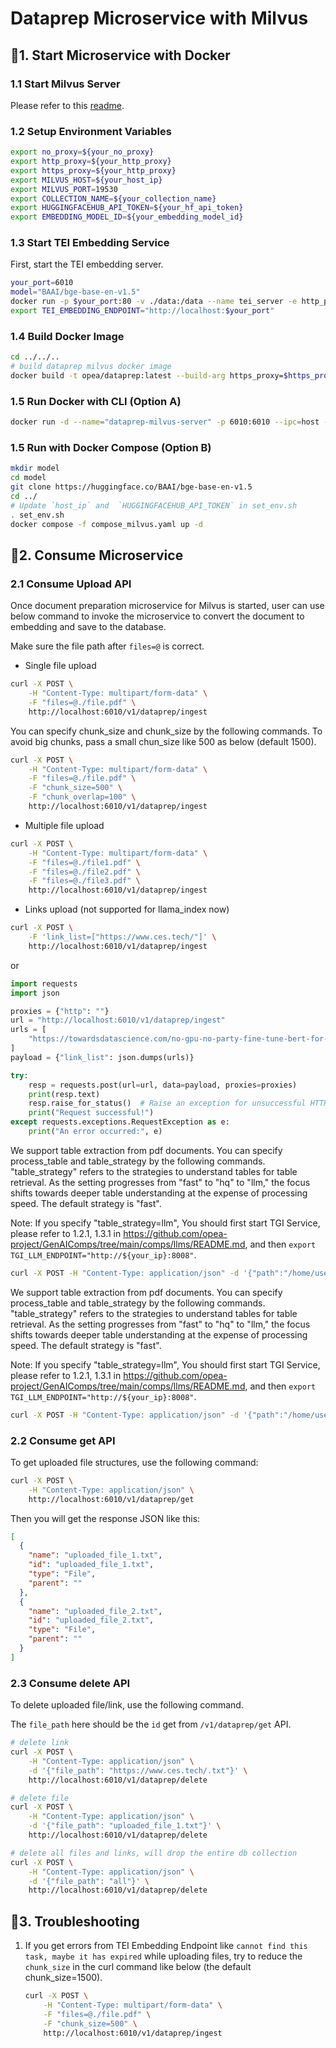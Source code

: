 # Dataprep Microservice with Milvus

## 🚀1. Start Microservice with Docker

### 1.1 Start Milvus Server

Please refer to this [readme](../../third_parties/milvus/src/README.md).

### 1.2 Setup Environment Variables

```bash
export no_proxy=${your_no_proxy}
export http_proxy=${your_http_proxy}
export https_proxy=${your_http_proxy}
export MILVUS_HOST=${your_host_ip}
export MILVUS_PORT=19530
export COLLECTION_NAME=${your_collection_name}
export HUGGINGFACEHUB_API_TOKEN=${your_hf_api_token}
export EMBEDDING_MODEL_ID=${your_embedding_model_id}
```
### 1.3 Start TEI Embedding Service

First, start the TEI embedding server.

```bash
your_port=6010
model="BAAI/bge-base-en-v1.5"
docker run -p $your_port:80 -v ./data:/data --name tei_server -e http_proxy=$http_proxy -e https_proxy=$https_proxy --pull always ghcr.io/huggingface/text-embeddings-inference:cpu-1.5 --model-id $model
export TEI_EMBEDDING_ENDPOINT="http://localhost:$your_port"
```

### 1.4 Build Docker Image

```bash
cd ../../..
# build dataprep milvus docker image
docker build -t opea/dataprep:latest --build-arg https_proxy=$https_proxy --build-arg http_proxy=$http_proxy --build-arg no_proxy=$no_proxy -f comps/dataprep/src/Dockerfile .
```

### 1.5 Run Docker with CLI (Option A)

```bash
docker run -d --name="dataprep-milvus-server" -p 6010:6010 --ipc=host -e http_proxy=$http_proxy -e https_proxy=$https_proxy -e no_proxy=$no_proxy -e TEI_EMBEDDING_ENDPOINT=${TEI_EMBEDDING_ENDPOINT} -e MILVUS_HOST=${MILVUS_HOST} -e HUGGINGFACEHUB_API_TOKEN=${HUGGINGFACEHUB_API_TOKEN} -e DATAPREP_COMPONENT_NAME="OPEA_DATAPREP_MILVUS" opea/dataprep:latest
```

### 1.5 Run with Docker Compose (Option B)

```bash
mkdir model
cd model
git clone https://huggingface.co/BAAI/bge-base-en-v1.5
cd ../
# Update `host_ip` and  `HUGGINGFACEHUB_API_TOKEN` in set_env.sh
. set_env.sh
docker compose -f compose_milvus.yaml up -d
```

## 🚀2. Consume Microservice

### 2.1 Consume Upload API

Once document preparation microservice for Milvus is started, user can use below command to invoke the microservice to convert the document to embedding and save to the database.

Make sure the file path after `files=@` is correct.

- Single file upload

```bash
curl -X POST \
    -H "Content-Type: multipart/form-data" \
    -F "files=@./file.pdf" \
    http://localhost:6010/v1/dataprep/ingest
```

You can specify chunk_size and chunk_size by the following commands. To avoid big chunks, pass a small chun_size like 500 as below (default 1500).

```bash
curl -X POST \
    -H "Content-Type: multipart/form-data" \
    -F "files=@./file.pdf" \
    -F "chunk_size=500" \
    -F "chunk_overlap=100" \
    http://localhost:6010/v1/dataprep/ingest
```

- Multiple file upload

```bash
curl -X POST \
    -H "Content-Type: multipart/form-data" \
    -F "files=@./file1.pdf" \
    -F "files=@./file2.pdf" \
    -F "files=@./file3.pdf" \
    http://localhost:6010/v1/dataprep/ingest
```

- Links upload (not supported for llama_index now)

```bash
curl -X POST \
    -F 'link_list=["https://www.ces.tech/"]' \
    http://localhost:6010/v1/dataprep/ingest
```

or

```python
import requests
import json

proxies = {"http": ""}
url = "http://localhost:6010/v1/dataprep/ingest"
urls = [
    "https://towardsdatascience.com/no-gpu-no-party-fine-tune-bert-for-sentiment-analysis-with-vertex-ai-custom-jobs-d8fc410e908b?source=rss----7f60cf5620c9---4"
]
payload = {"link_list": json.dumps(urls)}

try:
    resp = requests.post(url=url, data=payload, proxies=proxies)
    print(resp.text)
    resp.raise_for_status()  # Raise an exception for unsuccessful HTTP status codes
    print("Request successful!")
except requests.exceptions.RequestException as e:
    print("An error occurred:", e)
```

We support table extraction from pdf documents. You can specify process_table and table_strategy by the following commands. "table_strategy" refers to the strategies to understand tables for table retrieval. As the setting progresses from "fast" to "hq" to "llm," the focus shifts towards deeper table understanding at the expense of processing speed. The default strategy is "fast".

Note: If you specify "table_strategy=llm", You should first start TGI Service, please refer to 1.2.1, 1.3.1 in https://github.com/opea-project/GenAIComps/tree/main/comps/llms/README.md, and then `export TGI_LLM_ENDPOINT="http://${your_ip}:8008"`.

```bash
curl -X POST -H "Content-Type: application/json" -d '{"path":"/home/user/doc/your_document_name","process_table":true,"table_strategy":"hq"}' http://localhost:6010/v1/dataprep
```

We support table extraction from pdf documents. You can specify process_table and table_strategy by the following commands. "table_strategy" refers to the strategies to understand tables for table retrieval. As the setting progresses from "fast" to "hq" to "llm," the focus shifts towards deeper table understanding at the expense of processing speed. The default strategy is "fast".

Note: If you specify "table_strategy=llm", You should first start TGI Service, please refer to 1.2.1, 1.3.1 in https://github.com/opea-project/GenAIComps/tree/main/comps/llms/README.md, and then `export TGI_LLM_ENDPOINT="http://${your_ip}:8008"`.

```bash
curl -X POST -H "Content-Type: application/json" -d '{"path":"/home/user/doc/your_document_name","process_table":true,"table_strategy":"hq"}' http://localhost:6010/v1/dataprep/ingest
```

### 2.2 Consume get API

To get uploaded file structures, use the following command:

```bash
curl -X POST \
    -H "Content-Type: application/json" \
    http://localhost:6010/v1/dataprep/get
```

Then you will get the response JSON like this:

```json
[
  {
    "name": "uploaded_file_1.txt",
    "id": "uploaded_file_1.txt",
    "type": "File",
    "parent": ""
  },
  {
    "name": "uploaded_file_2.txt",
    "id": "uploaded_file_2.txt",
    "type": "File",
    "parent": ""
  }
]
```

### 2.3 Consume delete API

To delete uploaded file/link, use the following command.

The `file_path` here should be the `id` get from `/v1/dataprep/get` API.

```bash
# delete link
curl -X POST \
    -H "Content-Type: application/json" \
    -d '{"file_path": "https://www.ces.tech/.txt"}' \
    http://localhost:6010/v1/dataprep/delete

# delete file
curl -X POST \
    -H "Content-Type: application/json" \
    -d '{"file_path": "uploaded_file_1.txt"}' \
    http://localhost:6010/v1/dataprep/delete

# delete all files and links, will drop the entire db collection
curl -X POST \
    -H "Content-Type: application/json" \
    -d '{"file_path": "all"}' \
    http://localhost:6010/v1/dataprep/delete
```

## 🚀3. Troubleshooting

1. If you get errors from TEI Embedding Endpoint like `cannot find this task, maybe it has expired` while uploading files, try to reduce the `chunk_size` in the curl command like below (the default chunk_size=1500).

   ```bash
   curl -X POST \
       -H "Content-Type: multipart/form-data" \
       -F "files=@./file.pdf" \
       -F "chunk_size=500" \
       http://localhost:6010/v1/dataprep/ingest
   ```
